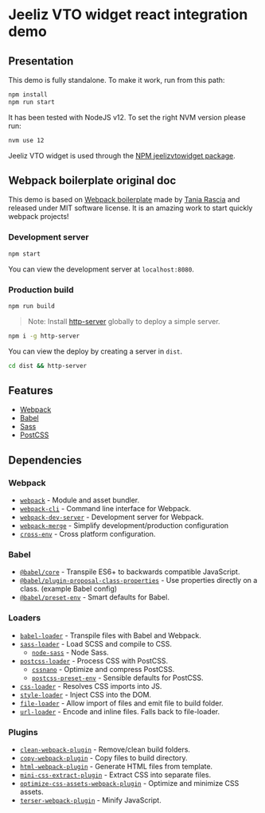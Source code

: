 # Jeeliz VTO widget react integration demo


## Presentation

This demo is fully standalone. To make it work, run from this path:

```bash
npm install
npm run start
```

It has been tested with NodeJS v12. To set the right NVM version please run:

```bash
nvm use 12
```

Jeeliz VTO widget is used through the [NPM jeelizvtowidget package](https://www.npmjs.com/package/jeelizvtowidget).


## Webpack boilerplate original doc

This demo is based on [Webpack boilerplate](https://github.com/taniarascia/webpack-boilerplate)  made by [Tania Rascia](https://github.com/taniarascia) and released under MIT software license. It is an amazing work to start quickly webpack projects!


### Development server

```bash
npm start
```

You can view the development server at `localhost:8080`.

### Production build

```bash
npm run build
```

> Note: Install [http-server](https://www.npmjs.com/package/http-server) globally to deploy a simple server.

```bash
npm i -g http-server
```

You can view the deploy by creating a server in `dist`.

```bash
cd dist && http-server
```

## Features

- [Webpack](https://webpack.js.org/)
- [Babel](https://babeljs.io/)
- [Sass](https://sass-lang.com/)
- [PostCSS](https://postcss.org/)

## Dependencies

### Webpack

- [`webpack`](https://github.com/webpack/webpack) - Module and asset bundler.
- [`webpack-cli`](https://github.com/webpack/webpack-cli) - Command line interface for Webpack.
- [`webpack-dev-server`](https://github.com/webpack/webpack-dev-server) - Development server for Webpack.
- [`webpack-merge`](https://github.com/survivejs/webpack-merge) - Simplify development/production configuration
- [`cross-env`](https://github.com/kentcdodds/cross-env) - Cross platform configuration.

### Babel

- [`@babel/core`](https://www.npmjs.com/package/@babel/core) - Transpile ES6+ to backwards compatible JavaScript.
- [`@babel/plugin-proposal-class-properties`](https://babeljs.io/docs/en/babel-plugin-proposal-class-properties) - Use properties directly on a class. (example Babel config)
- [`@babel/preset-env`](https://babeljs.io/docs/en/babel-preset-env) - Smart defaults for Babel.

### Loaders

- [`babel-loader`](https://webpack.js.org/loaders/babel-loader/) - Transpile files with Babel and Webpack.
- [`sass-loader`](https://webpack.js.org/loaders/sass-loader/) - Load SCSS and compile to CSS.
  - [`node-sass`](https://github.com/sass/node-sass) - Node Sass.
- [`postcss-loader`](https://webpack.js.org/loaders/postcss-loader/) - Process CSS with PostCSS.
  - [`cssnano`](https://github.com/cssnano/cssnano) - Optimize and compress PostCSS.
  - [`postcss-preset-env`](https://www.npmjs.com/package/postcss-preset-env) - Sensible defaults for PostCSS.
- [`css-loader`](https://webpack.js.org/loaders/css-loader/) - Resolves CSS imports into JS.
- [`style-loader`](https://webpack.js.org/loaders/style-loader/) - Inject CSS into the DOM.
- [`file-loader`](https://webpack.js.org/loaders/file-loader/) - Allow import of files and emit file to build folder.
- [`url-loader`](https://webpack.js.org/loaders/url-loader/) - Encode and inline files. Falls back to file-loader.

### Plugins

- [`clean-webpack-plugin`](https://github.com/johnagan/clean-webpack-plugin) - Remove/clean build folders.
- [`copy-webpack-plugin`](https://github.com/webpack-contrib/copy-webpack-plugin) - Copy files to build directory.
- [`html-webpack-plugin`](https://github.com/jantimon/html-webpack-plugin) - Generate HTML files from template.
- [`mini-css-extract-plugin`](https://github.com/webpack-contrib/mini-css-extract-plugin) - Extract CSS into separate files.
- [`optimize-css-assets-webpack-plugin`](https://github.com/NMFR/optimize-css-assets-webpack-plugin) - Optimize and minimize CSS assets.
- [`terser-webpack-plugin`](https://github.com/webpack-contrib/terser-webpack-plugin) - Minify JavaScript.
